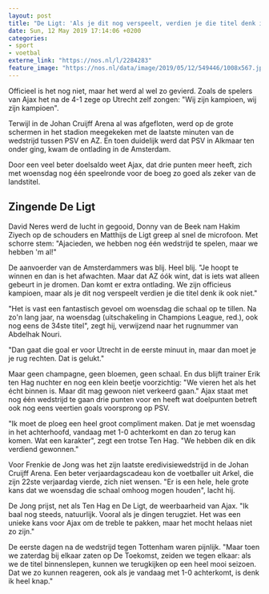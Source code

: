 ```yaml
---
layout: post
title: "De Ligt: 'Als je dit nog verspeelt, verdien je die titel denk ik ook niet'"
date: Sun, 12 May 2019 17:14:06 +0200
categories: 
- sport 
- voetbal 
externe_link: "https://nos.nl/l/2284283"
feature_image: "https://nos.nl/data/image/2019/05/12/549446/1008x567.jpg"
---
```


<p>Officieel is het nog niet, maar het werd al wel zo gevierd. Zoals de spelers van Ajax het na de 4-1 zege op Utrecht zelf zongen: "Wij zijn kampioen, wij zijn kampioen".</p>
<p>Terwijl in de Johan Cruijff Arena al was afgefloten, werd op de grote schermen in het stadion meegekeken met de laatste minuten van de wedstrijd tussen PSV en AZ. En toen duidelijk werd dat PSV in Alkmaar ten onder ging, kwam de ontlading in de Amsterdam.</p>
<p>Door een veel beter doelsaldo weet Ajax, dat drie punten meer heeft, zich met woensdag nog één speelronde voor de boeg zo goed als zeker van de landstitel.</p>
<h2>Zingende De Ligt</h2>
<p>David Neres werd de lucht in gegooid, Donny van de Beek nam Hakim Ziyech op de schouders en Matthijs de Ligt greep al snel de microfoon. Met schorre stem: "Ajacieden, we hebben nog één wedstrijd te spelen, maar we hebben 'm al!"</p>
<p>De aanvoerder van de Amsterdammers was blij. Heel blij. "Je hoopt te winnen en dan is het afwachten. Maar dat AZ óók wint, dat is iets wat alleen gebeurt in je dromen. Dan komt er extra ontlading. We zijn officieus kampioen, maar als je dit nog verspeelt verdien je die titel denk ik ook niet."</p>
<p>"Het is vast een fantastisch gevoel om woensdag die schaal op te tillen. Na zo'n lang jaar, na woensdag (uitschakeling in Champions League, red.), ook nog eens de 34ste titel", zegt hij, verwijzend naar het rugnummer van Abdelhak Nouri.</p>
<p>"Dan gaat die goal er voor Utrecht in de eerste minuut in, maar dan moet je je rug rechten. Dat is gelukt."</p>
<p>Maar geen champagne, geen bloemen, geen schaal. En dus blijft trainer Erik ten Hag nuchter en nog een klein beetje voorzichtig: "We vieren het als het écht binnen is. Maar dit mag gewoon niet verkeerd gaan." Ajax staat met nog één wedstrijd te gaan drie punten voor en heeft wat doelpunten betreft ook nog eens veertien goals voorsprong op PSV.</p>
<p>"Ik moet de ploeg een heel groot compliment maken. Dat je met woensdag in het achterhoofd, vandaag met 1-0 achterkomt en dan zo terug kan komen. Wat een karakter", zegt een trotse Ten Hag. "We hebben dik en dik verdiend gewonnen."</p>
<p>Voor Frenkie de Jong was het zijn laatste eredivisiewedstrijd in de Johan Cruijff Arena. Een beter verjaardagscadeau kon de voetballer uit Arkel, die zijn 22ste verjaardag vierde, zich niet wensen. "Er is een hele, hele grote kans dat we woensdag die schaal omhoog mogen houden", lacht hij.</p>
<p>De Jong prijst, net als Ten Hag en De Ligt, de weerbaarheid van Ajax. "Ik baal nog steeds, natuurlijk. Vooral als je dingen terugziet. Het was een unieke kans voor Ajax om de treble te pakken, maar het mocht helaas niet zo zijn."</p>
<p>De eerste dagen na de wedstrijd tegen Tottenham waren pijnlijk. "Maar toen we zaterdag bij elkaar zaten op De Toekomst, zeiden we tegen elkaar: als we de titel binnenslepen, kunnen we terugkijken op een heel mooi seizoen. Dat we zo kunnen reageren, ook als je vandaag met 1-0 achterkomt, is denk ik heel knap."</p>
